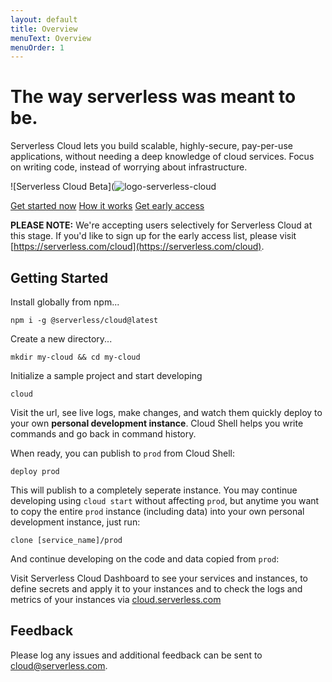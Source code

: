 ```yaml
---
layout: default
title: Overview
menuText: Overview
menuOrder: 1
---
```


# The way serverless was meant to be.

Serverless Cloud lets you build scalable, highly-secure, pay-per-use applications, without needing a deep knowledge of cloud services. Focus on writing code, instead of worrying about infrastructure.

![Serverless Cloud Beta](![logo-serverless-cloud](https://user-images.githubusercontent.com/22547594/130582645-7fac76e4-f8d5-44eb-8a8c-b4ad0aaa193c.jpg)

<!-- [Get started now](#getting-started) -->

<a href="#getting-started" class="deploy-cta">Get started now</a>
<a href="/cloud/docs/learn" class="deploy-cta">How it works</a>
<a href="https://xv4b63nuizx.typeform.com/cloudbeta#email=xxxxx" target="_blank" class="deploy-cta">Get early access</a>

<!-- [How it works](/cloud/learn.html) -->

<!-- [Get early access](https://www.serverless.com/cloud) -->

**PLEASE NOTE:** We're accepting users selectively for Serverless Cloud at this stage. If you'd like to sign up for the early access list, please visit [https://serverless.com/cloud](https://serverless.com/cloud).

## Getting Started

Install globally from npm...

```
npm i -g @serverless/cloud@latest
```

Create a new directory...

```
mkdir my-cloud && cd my-cloud
```

Initialize a sample project and start developing

```
cloud
```

Visit the url, see live logs, make changes, and watch them quickly deploy to your own **personal development instance**. Cloud Shell helps you write commands and go back in command history.

When ready, you can publish to `prod` from Cloud Shell:

```
deploy prod
```

This will publish to a completely seperate instance. You may continue developing using `cloud start` without affecting `prod`, but anytime you want to copy the entire `prod` instance (including data) into your own personal development instance, just run:

```
clone [service_name]/prod
```

And continue developing on the code and data copied from `prod`:

Visit Serverless Cloud Dashboard to see your services and instances, to define secrets and apply it to your instances and to check the logs and metrics of your instances via [cloud.serverless.com](https://cloud.serverless.com)

## Feedback

Please log any issues and additional feedback can be sent to [cloud@serverless.com](mailto:cloud@serverless.com).
